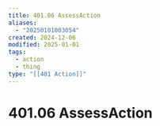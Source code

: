 ```yaml
---
title: 401.06 AssessAction
aliases:
  - "20250101003054"
created: 2024-12-06
modified: 2025-01-01
tags:
  - action
  - thing
type: "[[401 Action]]"
---
```

# 401.06 AssessAction
